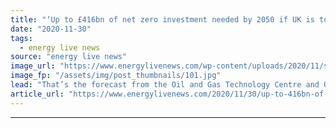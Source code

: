 ```yaml
---
title: "‘Up to £416bn of net zero investment needed by 2050 if UK is to remain a global energy leader’"
date: "2020-11-30"
tags: 
  - energy live news
source: "energy live news"
image_url: "https://www.energylivenews.com/wp-content/uploads/2020/11/shutterstock_1592558509.jpg"
image_fp: "/assets/img/post_thumbnails/101.jpg"
lead: "That’s the forecast from the Oil and Gas Technology Centre and Offshore Renewable Energy Catapult, which suggest new investment in clean North Sea technologies could boost the UK economy by as much as £125 billion each year"
article_url: "https://www.energylivenews.com/2020/11/30/up-to-416bn-of-net-zero-investment-needed-by-2050-if-uk-is-to-remain-a-global-energy-leader/"
---
```


---
